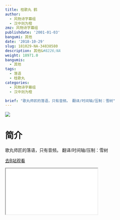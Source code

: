 ```yaml
---
title: 桂歌丸 鹤
author:
  - 风物诗字幕组
  - 汉中则为橙
zmz: 风物诗字幕组
publishdate: '2001-01-03'
bangumi: 其他
date: '2018-10-29'
slug: 181029-NA-34838580
description: 其他&#8226;NA
weight: 18971.0
bangumis:
  - 其他
tags:
  - 落语
  - 桂歌丸
categories:
  - 风物诗字幕组
  - 汉中则为橙

brief: "歌丸师匠的落语，只有音频。 翻译/时间轴/压制：雪树"
---
```

![](https://i.imgur.com/MxF8ktd.jpg)
# 简介  
歌丸师匠的落语，只有音频。
翻译/时间轴/压制：雪树  

[去B站观看](https://www.bilibili.com/video/av34838580/)
<div class ="resp-container"><iframe class="testiframe" src="//player.bilibili.com/player.html?aid=34838580"", scrolling="no", allowfullscreen="true" > </iframe></div> 
